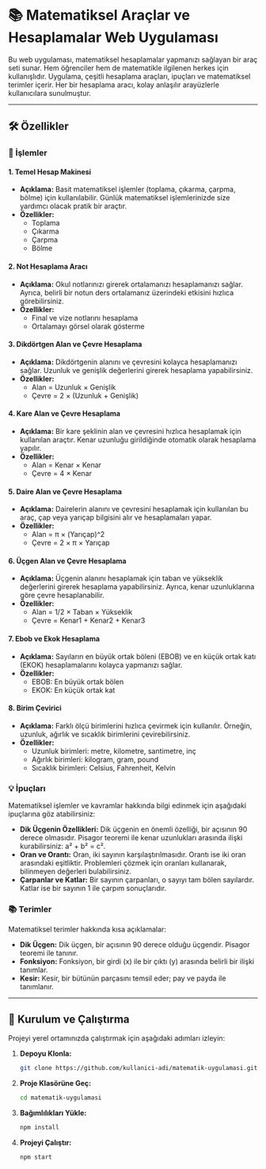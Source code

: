 # 📚 Matematiksel Araçlar ve Hesaplamalar Web Uygulaması

Bu web uygulaması, matematiksel hesaplamalar yapmanızı sağlayan bir araç seti sunar. Hem öğrenciler hem de matematikle ilgilenen herkes için kullanışlıdır. Uygulama, çeşitli hesaplama araçları, ipuçları ve matematiksel terimler içerir. Her bir hesaplama aracı, kolay anlaşılır arayüzlerle kullanıcılara sunulmuştur.

---

## 🛠️ Özellikler

### 🚀 İşlemler

#### 1. **Temel Hesap Makinesi**
   - **Açıklama:** Basit matematiksel işlemler (toplama, çıkarma, çarpma, bölme) için kullanılabilir. Günlük matematiksel işlemlerinizde size yardımcı olacak pratik bir araçtır.
   - **Özellikler:**
     - Toplama
     - Çıkarma
     - Çarpma
     - Bölme

#### 2. **Not Hesaplama Aracı**
   - **Açıklama:** Okul notlarınızı girerek ortalamanızı hesaplamanızı sağlar. Ayrıca, belirli bir notun ders ortalamanız üzerindeki etkisini hızlıca görebilirsiniz.
   - **Özellikler:**
     - Final ve vize notlarını hesaplama
     - Ortalamayı görsel olarak gösterme

#### 3. **Dikdörtgen Alan ve Çevre Hesaplama**
   - **Açıklama:** Dikdörtgenin alanını ve çevresini kolayca hesaplamanızı sağlar. Uzunluk ve genişlik değerlerini girerek hesaplama yapabilirsiniz.
   - **Özellikler:**
     - Alan = Uzunluk × Genişlik
     - Çevre = 2 × (Uzunluk + Genişlik)

#### 4. **Kare Alan ve Çevre Hesaplama**
   - **Açıklama:** Bir kare şeklinin alan ve çevresini hızlıca hesaplamak için kullanılan araçtır. Kenar uzunluğu girildiğinde otomatik olarak hesaplama yapılır.
   - **Özellikler:**
     - Alan = Kenar × Kenar
     - Çevre = 4 × Kenar

#### 5. **Daire Alan ve Çevre Hesaplama**
   - **Açıklama:** Dairelerin alanını ve çevresini hesaplamak için kullanılan bu araç, çap veya yarıçap bilgisini alır ve hesaplamaları yapar.
   - **Özellikler:**
     - Alan = π × (Yarıçap)^2
     - Çevre = 2 × π × Yarıçap

#### 6. **Üçgen Alan ve Çevre Hesaplama**
   - **Açıklama:** Üçgenin alanını hesaplamak için taban ve yükseklik değerlerini girerek hesaplama yapabilirsiniz. Ayrıca, kenar uzunluklarına göre çevre hesaplanabilir.
   - **Özellikler:**
     - Alan = 1/2 × Taban × Yükseklik
     - Çevre = Kenar1 + Kenar2 + Kenar3

#### 7. **Ebob ve Ekok Hesaplama**
   - **Açıklama:** Sayıların en büyük ortak böleni (EBOB) ve en küçük ortak katı (EKOK) hesaplamalarını kolayca yapmanızı sağlar.
   - **Özellikler:**
     - EBOB: En büyük ortak bölen
     - EKOK: En küçük ortak kat

#### 8. **Birim Çevirici**
   - **Açıklama:** Farklı ölçü birimlerini hızlıca çevirmek için kullanılır. Örneğin, uzunluk, ağırlık ve sıcaklık birimlerini çevirebilirsiniz.
   - **Özellikler:**
     - Uzunluk birimleri: metre, kilometre, santimetre, inç
     - Ağırlık birimleri: kilogram, gram, pound
     - Sıcaklık birimleri: Celsius, Fahrenheit, Kelvin

### 💡 İpuçları

Matematiksel işlemler ve kavramlar hakkında bilgi edinmek için aşağıdaki ipuçlarına göz atabilirsiniz:

- **Dik Üçgenin Özellikleri:** Dik üçgenin en önemli özelliği, bir açısının 90 derece olmasıdır. Pisagor teoremi ile kenar uzunlukları arasında ilişki kurabilirsiniz: a² + b² = c².
- **Oran ve Orantı:** Oran, iki sayının karşılaştırılmasıdır. Orantı ise iki oran arasındaki eşitliktir. Problemleri çözmek için oranları kullanarak, bilinmeyen değerleri bulabilirsiniz.
- **Çarpanlar ve Katlar:** Bir sayının çarpanları, o sayıyı tam bölen sayılardır. Katlar ise bir sayının 1 ile çarpım sonuçlarıdır.

### 📚 Terimler

Matematiksel terimler hakkında kısa açıklamalar:

- **Dik Üçgen:** Dik üçgen, bir açısının 90 derece olduğu üçgendir. Pisagor teoremi ile tanınır.
- **Fonksiyon:** Fonksiyon, bir girdi (x) ile bir çıktı (y) arasında belirli bir ilişki tanımlar.
- **Kesir:** Kesir, bir bütünün parçasını temsil eder; pay ve payda ile tanımlanır.

---

## 🔧 Kurulum ve Çalıştırma

Projeyi yerel ortamınızda çalıştırmak için aşağıdaki adımları izleyin:

1. **Depoyu Klonla:**
   ```bash
   git clone https://github.com/kullanici-adi/matematik-uygulamasi.git

2. **Proje Klasörüne Geç:**
   ```bash
   cd matematik-uygulamasi

3. **Bağımlılıkları Yükle:**
   ```bash
   npm install

4. **Projeyi Çalıştır:**
   ```bash
   npm start
